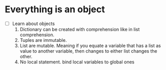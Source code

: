 # Everything is an object
- [ ] Learn about objects
    1. Dictionary can be created with comprehension like in list comprehension.
    2. Tuples are immutable.
    3. List are mutable. Meaning if you equate a variable that has a list as value to another variable, then changes to either list changes the other.
    4. No local statement. bind local variables to global ones